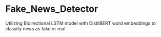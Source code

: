 # Fake_News_Detector
Utilizing Bidirectional LSTM model with DistilBERT word embeddings to classify news as fake or real
